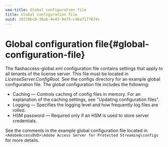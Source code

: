 ```yaml
---
seo-title: Global configuration file
title: Global configuration file
uuid: 10370bc0-36ab-4e43-9e75-c46a7177874c
---
```


# Global configuration file{#global-configuration-file}

The flashaccess-global.xml configuration file contains settings that apply to all tenants of the license server. This file must be located in *LicenseServer.ConfigRoot*. See the configs directory for an example global configuration file. The global configuration file includes the following:

* Caching — Controls caching of config files in memory. For an explanation of the caching settings, see "Updating configuration files". 
* Logging — Specifies the logging level and how frequently log files are rolled. 
* HSM password — Required only if an HSM is used to store server credentials.

See the comments in the example global configuration file located in `<AdobeAccessDVD>\Adobe Access Server for Protected Streaming\configs` for more details. 
